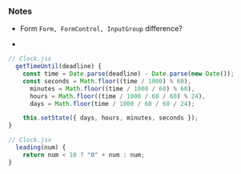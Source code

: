 ### Notes
* Form
`Form, FormControl, InputGroup` difference?

* 
```js
// Clock.jsx
  getTimeUntil(deadline) {
    const time = Date.parse(deadline) - Date.parse(new Date());
    const seconds = Math.floor((time / 1000) % 60),
      minutes = Math.floor((time / 1000 / 60) % 60),
      hours = Math.floor((time / 1000 / 60 / 60) % 24),
      days = Math.floor(time / 1000 / 60 / 60 / 24);

    this.setState({ days, hours, minutes, seconds });
}
```

```js
// Clock.jsx
  leading(num) {
    return num < 10 ? "0" + num : num;
}

```
